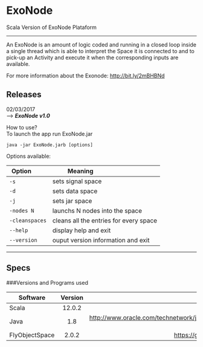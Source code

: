 # ExoNode

Scala Version of ExoNode Plataform 

-------------------------------------------------------------------------------
An ExoNode is an amount of logic coded and running in a closed loop inside a single thread which is
able to interpret the Space it is connected to and to pick-up an Activity and execute it when the
corresponding inputs are available.

For more information about the Exonode: http://bit.ly/2mBHBNd

## Releases

02/03/2017 <br />
--> ***ExoNode v1.0*** <br />

How to use? <br />
To launch the app run ExoNode.jar
  ```
java -jar ExoNode.jarb [options]
```
Options available: <br />


| Option            | Meaning                                |
| ---               | ---                                    |
| `-s`              | sets signal space                      |
| `-d  `            | sets data space                        |
| `-j `             | sets jar space                         |
| `-nodes N `       | launchs N nodes into the space         |
| `-cleanspaces`    | cleans all the entries for every space | 
| `--help    `      | display help and exit                  | 
| `--version`       | ouput version information and exit     | 


-------------------------------------------------------------------------------

## Specs

###Versions and Programs used 

 
| Software       | Version       | Link                                   |
| ---------------|:-------------:| --------------------------------------:|
| Scala          | 12.0.2        |                                        |
| Java           | 1.8           | http://www.oracle.com/technetwork/java/javase/downloads/jdk8-downloads-2133151.html                                       |
| FlyObjectSpace | 2.0.2      |  https://github.com/fly-object-space   |

